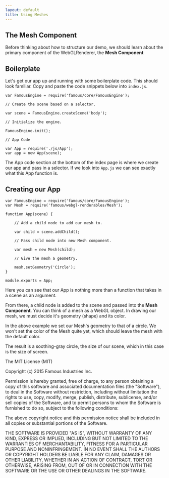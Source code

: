 ```yaml
---
layout: default
title: Using Meshes
---
```


## The Mesh Component

Before thinking about how to structure our demo, we should learn about the primary component of the WebGLRenderer, the __Mesh Component__

## Boilerplate

Let's get our app up and running with some boilerplate code.  This should look familiar.  Copy and paste the code snippets below into `index.js`.

    var FamousEngine = require('famous/core/FamousEngine');

    // Create the scene based on a selector.

    var scene = FamousEngine.createScene('body');

    // Initialize the engine.
        
    FamousEngine.init();

    // App Code

    var App = require('./js/App');
    var app = new App(scene);

The App code section at the bottom of the index page is where we create our app and pass in a selector.  If we look into `App.js` we can see exactly what this App function is.

## Creating our App

    var FamousEngine = require('famous/core/FamousEngine');
    var Mesh = require('famous/webgl-renderables/Mesh');

    function App(scene) {

        // Add a child node to add our mesh to.

        var child = scene.addChild();

        // Pass child node into new Mesh component.

        var mesh = new Mesh(child);

        // Give the mesh a geometry.

        mesh.setGeometry('Circle');
    }

    module.exports = App;

Here you can see that our App is nothing more than a function that takes in a scene as an argument.  

From there, a child node is added to the scene and passed into the __Mesh Component__.  You can think of a mesh as a WebGL object.  In drawing our mesh, we must decide it's geometry (shape) and its color.

In the above example we set our Mesh's geometry to that of a circle.  We won't set the color of the Mesh quite yet, which should leave the mesh with the default color.

The result is a soothing-gray circle, the size of our scene, which in this case is the size of screen.

The MIT License (MIT)

Copyright (c) 2015 Famous Industries Inc.

Permission is hereby granted, free of charge, to any person obtaining a copy
of this software and associated documentation files (the "Software"), to deal
in the Software without restriction, including without limitation the rights
to use, copy, modify, merge, publish, distribute, sublicense, and/or sell
copies of the Software, and to permit persons to whom the Software is
furnished to do so, subject to the following conditions:

The above copyright notice and this permission notice shall be included in
all copies or substantial portions of the Software.

THE SOFTWARE IS PROVIDED "AS IS", WITHOUT WARRANTY OF ANY KIND, EXPRESS OR
IMPLIED, INCLUDING BUT NOT LIMITED TO THE WARRANTIES OF MERCHANTABILITY,
FITNESS FOR A PARTICULAR PURPOSE AND NONINFRINGEMENT. IN NO EVENT SHALL THE
AUTHORS OR COPYRIGHT HOLDERS BE LIABLE FOR ANY CLAIM, DAMAGES OR OTHER
LIABILITY, WHETHER IN AN ACTION OF CONTRACT, TORT OR OTHERWISE, ARISING FROM,
OUT OF OR IN CONNECTION WITH THE SOFTWARE OR THE USE OR OTHER DEALINGS IN
THE SOFTWARE.